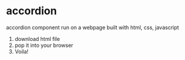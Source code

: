 # accordion
accordion component run on a webpage
built with html, css, javascript
1. download html file
2. pop it into your browser
3. Voila!
